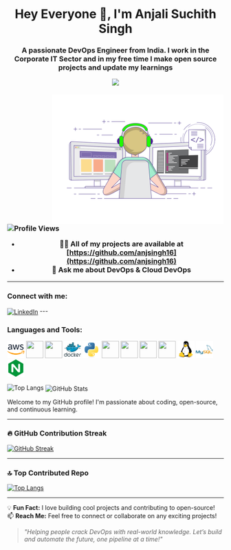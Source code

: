 <h1 align="center">Hey Everyone 👋, I'm Anjali Suchith Singh </h1>

<h3 align="center">A passionate DevOps Engineer from India. I work in the Corporate IT Sector and in my free time I make open source projects and update my learnings

<p align="center">
  <a href="https://github.com/anjsingh16">
    <img src="https://img.shields.io/github/followers/iamthor15?label=Follow&style=social" />
  </a>
  <a href="https://www.linkedin.com/in/anjali-singh-95179720b">
  </a>
</p>

<img align="right" alt="Coding" width="400" src="https://raw.githubusercontent.com/devSouvik/devSouvik/master/gif3.gif">

<p align="left">
  <img src="https://komarev.com/ghpvc/?username=anjsingh16&label=Profile%20views&color=0e75b6&style=flat" alt="Profile Views" />
</p>

- 👨‍💻 All of my projects are available at [https://github.com/anjsingh16](https://github.com/anjsingh16)  
- 💬 Ask me about **DevOps & Cloud DevOps**  

---

<h3 align="left">Connect with me:</h3>
<p align="left">
  <a href="https://linkedin.com/in/anjali-singh-95179720b" target="blank"><img align="center" src="https://raw.githubusercontent.com/rahuldkjain/github-profile-readme-generator/master/src/images/icons/Social/linked-in-alt.svg" alt="LinkedIn" height="30" width="40" /></a>
---

<h3 align="left">Languages and Tools:</h3>
<p align="left">
  <img src="https://raw.githubusercontent.com/devicons/devicon/master/icons/amazonwebservices/amazonwebservices-original-wordmark.svg" width="40" height="40"/>
  <img src="https://www.vectorlogo.zone/logos/microsoft_azure/microsoft_azure-icon.svg" width="40" height="40"/>
  <img src="https://www.vectorlogo.zone/logos/gnu_bash/gnu_bash-icon.svg" width="40" height="40"/>
  <img src="https://raw.githubusercontent.com/devicons/devicon/master/icons/docker/docker-original-wordmark.svg" width="40" height="40"/>
  <img src="https://raw.githubusercontent.com/devicons/devicon/master/icons/python/python-original.svg" width="40" height="40"/>
  <img src="https://www.vectorlogo.zone/logos/git-scm/git-scm-icon.svg" width="40" height="40"/>
  <img src="https://www.vectorlogo.zone/logos/grafana/grafana-icon.svg" width="40" height="40"/>
  <img src="https://www.vectorlogo.zone/logos/jenkins/jenkins-icon.svg" width="40" height="40"/>
  <img src="https://www.vectorlogo.zone/logos/kubernetes/kubernetes-icon.svg" width="40" height="40"/>
  <img src="https://raw.githubusercontent.com/devicons/devicon/master/icons/linux/linux-original.svg" width="40" height="40"/>
  <img src="https://raw.githubusercontent.com/devicons/devicon/master/icons/mysql/mysql-original-wordmark.svg" width="40" height="40"/>
  <img src="https://raw.githubusercontent.com/devicons/devicon/master/icons/nginx/nginx-original.svg" width="40" height="40"/>
</p>


<p><img align="left" src="https://github-readme-stats.vercel.app/api/top-langs?username=anjsingh16&show_icons=true&locale=en&layout=compact&theme=vue&hide_border=true" alt="Top Langs" /></p>

<p>&nbsp;<img align="center" src="https://github-readme-stats.vercel.app/api?username=anjsingh16&show_icons=true&locale=en&theme=vue&hide_border=true" alt="GitHub Stats" /></p>

Welcome to my GitHub profile! I'm passionate about coding, open-source, and continuous learning.

---

### 🔥 GitHub Contribution Streak

[![GitHub Streak](https://streak-stats.demolab.com/?user=anjsingh16)](https://git.io/streak-stats)

---

### 🔝 Top Contributed Repo
[![Top Langs](https://github-readme-stats.vercel.app/api/top-langs/?username=anjsingh16&layout=compact)](https://github.com/anjsingh16/github-readme-stats)

---

💡 **Fun Fact:** I love building cool projects and contributing to open-source!  
📫 **Reach Me:** Feel free to connect or collaborate on any exciting projects!

> *"Helping people crack DevOps with real-world knowledge. Let’s build and automate the future, one pipeline at a time!"*

